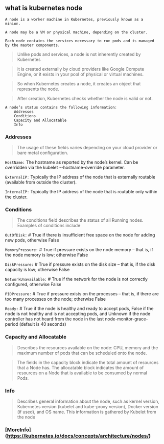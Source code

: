 ## what is kubernetes node
```
A node is a worker machine in Kubernetes, previously known as a minion. 

A node may be a VM or physical machine, depending on the cluster. 

Each node contains the services necessary to run pods and is managed by the master components.
```
> Unlike pods and services, a node is not inherently created by Kubernetes

> it is created externally by cloud providers like Google Compute Engine, or it exists in your pool of physical or virtual machines.

> So when Kubernetes creates a node, it creates an object that represents the node.

> After creation, Kubernetes checks whether the node is valid or not.

```
A node’s status contains the following information:
	Addresses
	Conditions
	Capacity and Allocatable
	Info
```

### Addresses

> The usage of these fields varies depending on your cloud provider or bare metal configuration.

`HostName:` The hostname as reported by the node’s kernel. Can be overridden via the kubelet --hostname-override parameter.

`ExternalIP:` Typically the IP address of the node that is externally routable (available from outside the cluster).

`InternalIP:` Typically the IP address of the node that is routable only within the cluster.

### Conditions

> The conditions field describes the status of all Running nodes. Examples of conditions include

   `OutOfDisk:`	  # True if there is insufficient free space on the node for adding new pods, otherwise False
   
   `MemoryPressure:` # True if pressure exists on the node memory – that is, if the node memory is low; otherwise False
   
   `DiskPressure:`	  # True if pressure exists on the disk size – that is, if the disk capacity is low; otherwise False
   
   `NetworkUnavailable:` # True if the network for the node is not correctly configured, otherwise False
   
   `PIDPressure:`	  # True if pressure exists on the processes – that is, if there are too many processes on the node; otherwise False
   
   `Ready:`          # True if the node is healthy and ready to accept pods, False if the node is not healthy and is not accepting pods, and Unknown if the node controller has not heard from the node in the last node-monitor-grace-period (default is 40 seconds)

### Capacity and Allocatable

> Describes the resources available on the node: CPU, memory and the maximum number of pods that can be scheduled onto the node.

> The fields in the capacity block indicate the total amount of resources that a Node has. The allocatable block indicates the amount of resources on a Node that is available to be consumed by normal Pods.

### Info

> Describes general information about the node, such as kernel version, Kubernetes version (kubelet and kube-proxy version), Docker version (if used), and OS name. This information is gathered by Kubelet from the node

### [MoreInfo] (https://kubernetes.io/docs/concepts/architecture/nodes/)
